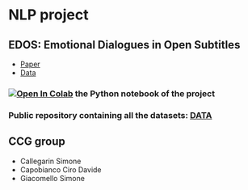 # NLP project

## EDOS: Emotional Dialogues in Open Subtitles
- [Paper](https://aclanthology.org/2021.emnlp-main.96/)
- [Data](https://drive.google.com/file/d/1AqxpBMFVDX-hUGA-treA8ffnSdyu0ggJ/view)
 ### [![Open In Colab](https://colab.research.google.com/assets/colab-badge.svg)](https://colab.research.google.com/github/SimoneCallegarin/NLP_project/blob/main/SA%20and%20TextGen%20on%20EDOS.ipynb) the Python notebook of the project
 
 ### Public repository containing all the datasets: [DATA](https://github.com/simoCalle/NLP_Project_Datasets)

## CCG group
- Callegarin Simone
- Capobianco Ciro Davide
- Giacomello Simone

